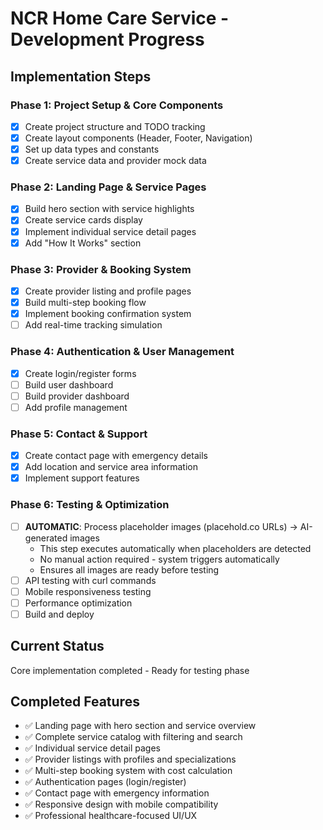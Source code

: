 # NCR Home Care Service - Development Progress

## Implementation Steps

### Phase 1: Project Setup & Core Components
- [x] Create project structure and TODO tracking
- [x] Create layout components (Header, Footer, Navigation)
- [x] Set up data types and constants
- [x] Create service data and provider mock data

### Phase 2: Landing Page & Service Pages
- [x] Build hero section with service highlights
- [x] Create service cards display
- [x] Implement individual service detail pages
- [x] Add "How It Works" section

### Phase 3: Provider & Booking System
- [x] Create provider listing and profile pages
- [x] Build multi-step booking flow
- [x] Implement booking confirmation system
- [ ] Add real-time tracking simulation

### Phase 4: Authentication & User Management
- [x] Create login/register forms
- [ ] Build user dashboard
- [ ] Build provider dashboard
- [ ] Add profile management

### Phase 5: Contact & Support
- [x] Create contact page with emergency details
- [x] Add location and service area information
- [x] Implement support features

### Phase 6: Testing & Optimization
- [ ] **AUTOMATIC**: Process placeholder images (placehold.co URLs) → AI-generated images
  - This step executes automatically when placeholders are detected
  - No manual action required - system triggers automatically
  - Ensures all images are ready before testing
- [ ] API testing with curl commands
- [ ] Mobile responsiveness testing
- [ ] Performance optimization
- [ ] Build and deploy

## Current Status
Core implementation completed - Ready for testing phase

## Completed Features
- ✅ Landing page with hero section and service overview
- ✅ Complete service catalog with filtering and search
- ✅ Individual service detail pages
- ✅ Provider listings with profiles and specializations
- ✅ Multi-step booking system with cost calculation
- ✅ Authentication pages (login/register)
- ✅ Contact page with emergency information
- ✅ Responsive design with mobile compatibility
- ✅ Professional healthcare-focused UI/UX